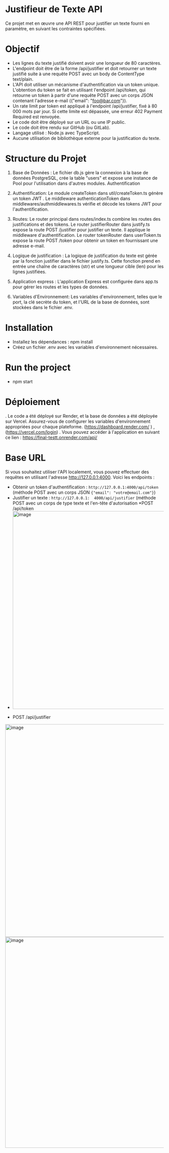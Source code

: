 # Justifieur de Texte API
Ce projet met en œuvre une API REST pour justifier un texte fourni en paramètre, en suivant les contraintes spécifiées.
# Objectif
- Les lignes du texte justifié doivent avoir une longueur de 80 caractères.
- L'endpoint doit être de la forme /api/justifier et doit retourner un texte justifié suite à une requête POST avec un body de ContentType text/plain.
- L'API doit utiliser un mécanisme d'authentification via un token unique. L'obtention du token se fait en utilisant l'endpoint /api/token, qui retourne un token à partir 
  d'une requête POST avec un corps JSON contenant l'adresse e-mail ({"email": "foo@bar.com"}).
- Un rate limit par token est appliqué à l'endpoint /api/justifier, fixé à 80 000 mots par jour. Si cette limite est dépassée, une erreur 402 Payment Required est renvoyée.
- Le code doit être déployé sur un URL ou une IP public.
- Le code doit être rendu sur GitHub (ou GitLab).
- Langage utilisé : Node.js avec TypeScript.
- Aucune utilisation de bibliothèque externe pour la justification du texte.

# Structure du Projet
1) Base de Données :
   Le fichier db.js gère la connexion à la base de données PostgreSQL, crée la table "users" et expose une instance de Pool pour l'utilisation dans d'autres modules.
   Authentification
2) Authentification:
   Le module createToken dans util/createToken.ts génère un token JWT .
   Le middleware authenticationToken dans middlewares/authmiddlewares.ts vérifie et décode les tokens JWT pour l'authentification.
3) Routes:
   Le router principal dans routes/index.ts combine les routes des justifications et des tokens.
   Le router justifierRouter dans justify.ts expose la route POST /justifier pour justifier un texte. Il applique le middleware d'authentification.
   Le router tokenRouter dans userToken.ts expose la route POST /token pour obtenir un token en fournissant une adresse e-mail.

4) Logique de justification : 
   La logique de justification du texte est gérée par la fonction justifier dans le fichier justify.ts. Cette fonction prend en entrée une chaîne de caractères (str) et une 
   longueur cible (len) pour les lignes justifiées.
5) Application express :
   L'application Express est configurée dans app.ts pour gérer les routes et les types de données.
6) Variables d'Environnement:
   Les variables d'environnement, telles que le port, la clé secrète du token, et l'URL de la base de données, sont stockées dans le fichier .env.
# Installation 
- Installez les dépendances : npm install   
- Créez un fichier .env avec les variables d'environnement nécessaires.
# Run the project 
- npm start
# Déploiement
. Le code a été déployé sur Render, et la base de données a été déployée sur Vercel. Assurez-vous de configurer les 
  variables d'environnement appropriées pour chaque plateforme.
  (https://dashboard.render.com/ ) , (https://vercel.com/login)
. Vous pouvez accéder à l'application en suivant ce lien : https://final-testt.onrender.com/api/

# Base URL 
Si vous souhaitez utiliser l'API localement, vous pouvez effectuer des requêtes en utilisant l'adresse http://127.0.0.1:4000. Voici les endpoints :
- Obtenir un token d'authentification : `http://127.0.0.1:4000/api/token` (méthode POST avec un corps JSON `{"email": "votre@email.com"}`)
- Justifier un texte : `http://127.0.0.1:  4000/api/justifier` (méthode POST avec un corps de type texte et l'en-tête d'autorisation
  *POST /api/token
-  <img width="627" alt="image" src="https://github.com/fatma-ops/ticatrip/assets/73761826/3817ce50-162a-42b2-87b6-ac89c73128f7">
  * POST /api/justifier
<img width="674" alt="image" src="https://github.com/fatma-ops/ticatrip/assets/73761826/c024ee3c-8d09-4403-b0d6-73154d59cebf">

<img width="668" alt="image" src="https://github.com/fatma-ops/ticatrip/assets/73761826/666f7766-f857-48cc-8ef7-1908aae4dea9">





  








